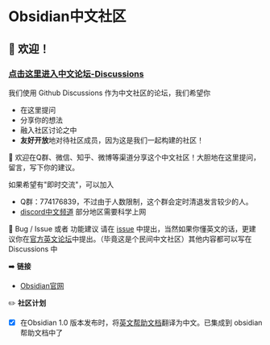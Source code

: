 # Obsidian中文社区
## 👋 欢迎！

### [点击这里进入中文论坛-Discussions](https://github.com/obsidianzh/forum/discussions)
  我们使用 Github Discussions 作为中文社区的论坛，我们希望你
* 在这里提问
* 分享你的想法
* 融入社区讨论之中
* **友好开放**地对待社区成员，因为这是我们一起构建的社区！

📢 欢迎在Q群、微信、知乎、微博等渠道分享这个中文社区！大胆地在这里提问，留言，写下你的建议。

如果希望有"即时交流"，可以加入
* Q群：774176839，不过由于人数限制，这个群会定时清退发言较少的人。
* [discord中文频道](https://discord.gg/veuWUTm) 部分地区需要科学上网

🔗 Bug / Issue 或者 功能建议 请在 [issue](https://github.com/obsidianzh/forum/issues) 中提出，当然如果你懂英文的话，更建议你在[官方英文论坛](https://forum.obsidian.md/)中提出。（毕竟这是个民间中文社区）其他内容都可以写在 Discussions 中

➡️ **链接**

* [Obsidian官网](https://obsidian.md/)



✏️ **社区计划**

- [x] 在Obsidian 1.0 版本发布时，将[英文帮助文档](https://github.com/obsidianmd/obsidian-translations)翻译为中文。已集成到 obsidian 帮助文档中了

